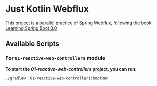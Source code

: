 # Just Kotlin Webflux

This project is a parallel practice of Spring Webflux, following the
book [Learning Spring Boot 3.0](https://github.com/fResult/Learning-Spring-Boot-3.0)

## Available Scripts

### For `01-reactive-web-controllers` module

**To start the *01-reactive-web-controllers* project, you can run:**

```bash
./gradlew :01-reactive-web-controllers:bootRun
```
